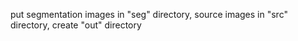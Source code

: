 put segmentation images in "seg" directory, source images in "src" directory, create "out" directory
